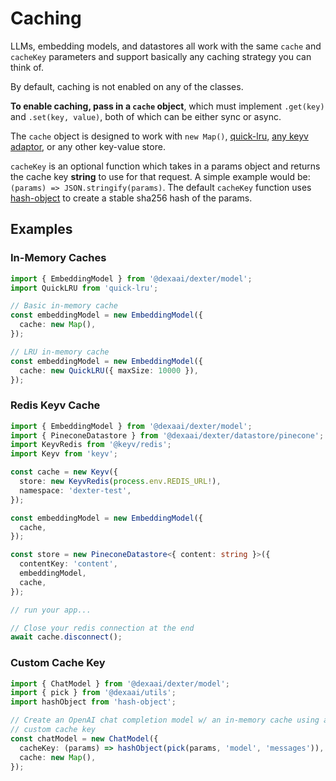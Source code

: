 # Caching

LLMs, embedding models, and datastores all work with the same `cache` and `cacheKey` parameters and support basically any caching strategy you can think of.

By default, caching is not enabled on any of the classes.

**To enable caching, pass in a `cache` object**, which must implement `.get(key)` and `.set(key, value)`, both of which can be either sync or async.

The `cache` object is designed to work with `new Map()`, [quick-lru](https://github.com/sindresorhus/quick-lru), [any keyv adaptor](https://github.com/jaredwray/keyv), or any other key-value store.

`cacheKey` is an optional function which takes in a params object and returns the cache key **string** to use for that request. A simple example would be: `(params) => JSON.stringify(params)`. The default `cacheKey` function uses [hash-object](https://github.com/sindresorhus/hash-object) to create a stable sha256 hash of the params.

## Examples

### In-Memory Caches

```ts
import { EmbeddingModel } from '@dexaai/dexter/model';
import QuickLRU from 'quick-lru';

// Basic in-memory cache
const embeddingModel = new EmbeddingModel({
  cache: new Map(),
});

// LRU in-memory cache
const embeddingModel = new EmbeddingModel({
  cache: new QuickLRU({ maxSize: 10000 }),
});
```

### Redis Keyv Cache

```ts
import { EmbeddingModel } from '@dexaai/dexter/model';
import { PineconeDatastore } from '@dexaai/dexter/datastore/pinecone';
import KeyvRedis from '@keyv/redis';
import Keyv from 'keyv';

const cache = new Keyv({
  store: new KeyvRedis(process.env.REDIS_URL!),
  namespace: 'dexter-test',
});

const embeddingModel = new EmbeddingModel({
  cache,
});

const store = new PineconeDatastore<{ content: string }>({
  contentKey: 'content',
  embeddingModel,
  cache,
});

// run your app...

// Close your redis connection at the end
await cache.disconnect();
```

### Custom Cache Key

```ts
import { ChatModel } from '@dexaai/dexter/model';
import { pick } from '@dexaai/utils';
import hashObject from 'hash-object';

// Create an OpenAI chat completion model w/ an in-memory cache using a
// custom cache key
const chatModel = new ChatModel({
  cacheKey: (params) => hashObject(pick(params, 'model', 'messages')),
  cache: new Map(),
});
```
